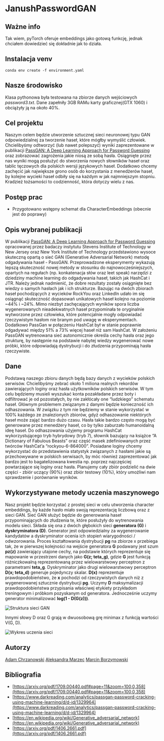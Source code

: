 # JanushPasswordGAN

## Ważne info
Tak wiem, pyTorch oferuje embeddings jako gotową funkcję, jednak chciałem dowiedzieć się dokładnie jak to działa.

## Instalacja venv
```
conda env create -f environment.yaml
```

## Nasze środowisko
Klasa pythonowa była testowana na zbiorze danych wejściowych *password3.txt*. Dane zapełniły 3GB RAMu karty graficznej(GTX 1060) i obciążyły ją na około 40%.

## Cel projektu
Naszym celem będzie utworzenie sztucznej sieci neuronowej typu GAN odpowiedzialnej za tworzenie haseł, które mógłby wymyślić człowiek. Chcielibyśmy odtworzyć (lub nawet polepszyć) wyniki zaprezentowane w publikacji [PassGAN: A Deep Learning Approach for Password Guessing](https://arxiv.org/pdf/1709.00440.pdf#page=11&zoom=100,0,358) oraz zobrazować zagrożenia jakie niosą ze sobą hasła. Osiągnięte przez nas wyniki mogą posłużyć do stworzenia nowych słowników haseł oraz tablic tęczowych dla polskich wersji językowych haseł. Dodatkowo chcemy zachęcić jak największe grono osób do korzystania z menedżerów haseł, by kolejne wycieki haseł odbiły się na każdym w jak najmniejszym stopniu. Kradzież tożsamości to codzienność, która dotyczy wielu z nas.

## Postęp prac
+ Przygotowano wstępny schemat dla CharacterEmbeddings (obecnie jest do poprawy)

## Opis wybranej publikacji
W publikacji [PassGAN: A Deep Learning Approach for Password Guessing](https://arxiv.org/pdf/1709.00440.pdf#page=11&zoom=100,0,358) opracowanej przez badaczy instytutu Stevens Institute of Technology w New Jersey oraz New York Institute of Technology przedstawiono wysoce skuteczną opartą o sieć GAN (Generative Adversarial Network) metodę odgadywania haseł - PassGAN. Przeprowadzone eksperymenty wykazują lepszą skuteczność nowej metody w stosunku do najnowocześniejszych, opartych na regułach (np. konkatenacja słów oraz leet speak) narzędzi z dziedziny machine learning do odgadywania haseł, takich jak HashCat i JTR. Należy jednak nadmienić, że dobre rezultaty zostały osiągnięte bez wiedzy o samych hasłach jak i ich strukturze.
Bazując na dwóch zbiorach haseł pochodzących z wycieków RockYou oraz LinkedIn udało im się osiągnąć skuteczność dopasowań unikatowych haseł kolejno na poziomie ~44% i ~24%. Mimo niezbyt zachęcających wyników spora liczba wygenerowanych  nieadekwatnych haseł przypominała te oryginalnie wytworzone przez człowieka, które potencjalnie mogły odpowiadać rzeczywistym hasłom nie branym pod uwagę w eksperymentach. Dodatkowo PassGan w połączeniu HashCat był w stanie poprawnie odgadywać między 51% a 73% więcej haseł niż sam HashCat.
W założeniu PassGAN  wytrenowana sieć autonomicznie określa cechy hasła oraz jego strukturę, by następnie na podstawie nabytej wiedzy wygenerować nowe próbki, które odpowiadają dystrybucji i do złudzenia przypominają hasła rzeczywiste.

## Dane
Podstawą naszego zbioru danych będą bazy danych z wycieków polskich serwisów. Chcielibyśmy zebrać około 1 miliona realnych rekordów zawierających loginy oraz hasła użytkowników polskich serwisów. W tym celu będziemy musieli wyszukać konta pozakładane przez boty i odfiltrować je od pozostałych, by nie zakłócały one “ludzkiego” schematu haseł.
Głównym problemem związanym z danymi będzie konieczność ich odhaszowania. W związku z tym nie będziemy w stanie wykorzystać w 100% każdego ze znalezionych zbiorów, gdyż odhaszowanie niektórych haseł może zająć bardzo dużo czasu. Hasła takie bardzo często mogą być generowane przez menedżery haseł, co by tylko zaburzało humanoidalną ideę haseł.
Do odhaszowania użyjemy programu HashCat wykorzystującego tryb hybrydowy (tryb 7), słownik bazujący na książce “A Dictionary of Fabulous Beasts” oraz część masek zdefiniowanych przez twórców HashCat’a “rockyou-6-864000”.
Posiadane loginy chcemy wykorzystać do przedstawienia statystyk związanych z hasłami jakie są przechowywane w polskich serwisach, by móc również zaprezentować jak bardzo jest to bagatelizowana kwestia np. poprzez najczęściej powtarzające się loginy oraz hasła.
Planujemy cały zbiór podzielić na dwie części - zbiór uczący (90%) oraz zbiór testowy (10%), który umożliwi nam sprawdzenie i porównanie wyników.


## Wykorzystywane metody uczenia maszynowego
Nasz projekt będzie korzystać z prostej sieci w celu utworzenia character embeddings, by każde hasło miało swoją reprezentację liczbową oraz z sieci GAN.
Sieć GAN służyć będzie do generowania haseł przypominających do złudzenia te, które posłużyły do wytrenowania modelu sieci. 
Składa się ona z dwóch głębokich sieci **generatora (G)** i  **dyskryminatora (D)**. Generator jest odpowiedzialny za wygenerowanie kandydatów a dyskryminator ocenia ich stopień wiarygodności / odwzorowania. 
Proces kształtowania dystrybucji **pg** na zbiorze x przebiega tak, że w pierwszej kolejności na wejście generatora **G** podawany jest szum **pz(z)** zawierający utajone cechy, na podstawie których reprezentuje się mapowanie w przestrzeni danych jako **G(z; teta_g)**, gdzie **G** jest funkcją różniczkowalną reprezentowaną przez wielowarstwowy perceptron z parametrami **teta_g**. Dyskryminator jako drugi wielowarstwowy perceptron **D(x; teta_d)** generuje pojedynczy skalar.
**D(x)** reprezentuje prawdopodobieństwo, że **x** pochodzi od rzeczywistych danych niż z wygenerowanej sztucznie dystrybucji **pg**. Uczymy **D** maksymalizacji prawdopodobieństwa przypisania właściwej etykiety przykładom treningowym i próbkom pozyskanym od generatora. Jednocześnie uczymy generator minimalizować **log(1 - D(G(z)))**.

![Struktura sieci GAN](https://i.imgur.com/uN3wnji.png)

Innymi słowy D oraz G grają w dwuosobową grę minimax z funkcją wartości V(G, D).

![Wykres uczenia sieci](https://i.imgur.com/cB5xo3r.png)

## Autorzy
[Adam Chrzanowski](https://github.com/chradam)
[Aleksandra Marzec](https://github.com/AleksMarzec)
[Marcin Borzymowski](https://github.com/BMarcin)


## Bibliografia
+ [https://arxiv.org/pdf/1709.00440.pdf#page=11&zoom=100,0,358](https://arxiv.org/pdf/1709.00440.pdf#page=11&zoom=100,0,358)
+ [https://www.darkreading.com/analytics/passgan-password-cracking-using-machine-learning/d/d-id/1329964](https://www.darkreading.com/analytics/passgan-password-cracking-using-machine-learning/d/d-id/1329964)
+ [https://en.wikipedia.org/wiki/Generative_adversarial_network](https://en.wikipedia.org/wiki/Generative_adversarial_network)
+ [https://arxiv.org/pdf/1406.2661.pdf](https://arxiv.org/pdf/1406.2661.pdf)
